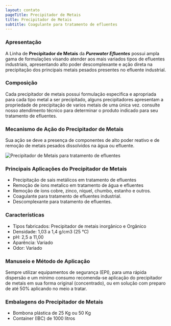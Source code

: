 ```yaml
---
layout: contato
pageTitle: Precipitador de Metais
title: Precipitador de Metais
subtitle: Coagulante para tratamento de efluentes
---
```


### **Apresentação**
>
A Linha de **Precipitador de Metais** da ***Purewater Efluentes*** possui ampla gama de formulações visando atender aos mais variados tipos de efluentes industriais, apresentando alto poder descomplexante e ação direta na precipitação dos principais metais pesados presentes no efluente industrial.
>

### **Composição**

Cada precipitador de metais possui formulação especifica e apropriada para cada tipo metal a ser precipitado, alguns precipitadores apresentam a propriedade de precipitação de varios metais de uma única vez.
consulte nosso atendimento técnico para determinar o produto indicado para seu tratamento de efluentes.

### **Mecanismo de Ação do Precipitador de Metais**
Sua ação se deve a presença de componentes de alto poder reativo e de remoção de metais pesados dissolvidos na água ou efluente.

<img class="img-responsive pull-right" style="max-width: 100%;" src="../../website/images/precipitador de metais para efluentes.png" alt="Precipitador de Metais para tratamento de efluentes">

### **Principais Aplicações do Precipitador de Metais**

- Precipitação de sais metálicos em tratamento de efluentes
- Remoção de íons metalico em tratamento de água e efluentes
- Remoção de íons cobre, zinco, níquel, chumbo, estanho e outros.
- Coagulante para tratamento de efluentes industrial.
- Descomplexante para tratamento de efluentes.

### **Características**

- Tipos fabricados: Precipitador de metais inorgânico e Orgânico
- Densidade: 1,03 a 1,4 g/cm3 (25 °C)
- pH: 2,5 a 11,00
- Aparência: Variado
- Odor: Variado

### **Manuseio e Método de Aplicação**
Sempre utilizar equipamentos de segurança (EPI), para uma rápida dispersão e um mínimo consumo recomenda-se aplicação do precipitador de metais em sua forma original (concentrado), ou em solução com preparo de até 50% aplicando no meio a tratar.

### **Embalagens do Precipitador de Metais**

- Bombona plástica de 25 Kg ou 50 Kg
- Container (IBC) de 1000 litros


